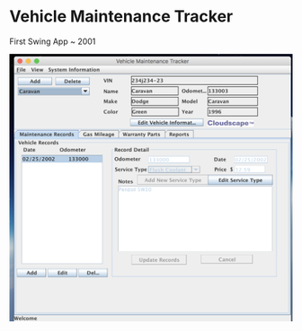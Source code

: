 # Vehicle Maintenance Tracker
First Swing App ~ 2001

![alt text](https://github.com/toddisaacs/vmt/blob/master/images/screen.png "Screen shot")
